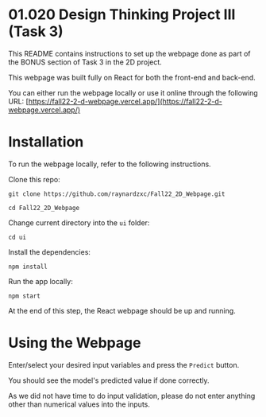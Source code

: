 01.020 Design Thinking Project III (Task 3)
===

This README contains instructions to set up the webpage done as part of the BONUS section of Task 3 in the 2D project. 

This webpage was built fully on React for both the front-end and back-end. 

You can either run the webpage locally or use it online through the following URL: 
[https://fall22-2-d-webpage.vercel.app/](https://fall22-2-d-webpage.vercel.app/)


# Installation

To run the webpage locally, refer to the following instructions.

Clone this repo:

`git clone https://github.com/raynardzxc/Fall22_2D_Webpage.git`

`cd Fall22_2D_Webpage`

Change current directory into the `ui` folder:

`cd ui`

Install the dependencies:

`npm install`

Run the app locally:

`npm start`

At the end of this step, the React webpage should be up and running.


# Using the Webpage

Enter/select your desired input variables and press the `Predict` button. 

You should see the model's predicted value if done correctly.

As we did not have time to do input validation, please do not enter anything other than numerical values into the inputs.



